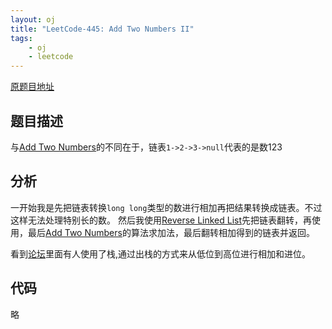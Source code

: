 ```yaml
---
layout: oj
title: "LeetCode-445: Add Two Numbers II"
tags:
    - oj
    - leetcode
---
```


[原题目地址](https://leetcode.com/problems/add-two-numbers-ii/#/description)

## 题目描述
与[Add Two Numbers](atn)的不同在于，链表`1->2->3->null`代表的是数123
## 分析
一开始我是先把链表转换`long long`类型的数进行相加再把结果转换成链表。不过这样无法处理特别长的数。
然后我使用[Reverse Linked List](http://ysmull.me/blog/leetcode-206)先把链表翻转，再使用，最后[Add Two Numbers](atn)的算法求加法，最后翻转相加得到的链表并返回。

看到[论坛](forum)里面有人使用了栈,通过出栈的方式来从低位到高位进行相加和进位。
## 代码
略

[atn]:http://ysmull.me/blog/leetcode-2
[forum]:https://discuss.leetcode.com/topic/65279/easy-o-n-java-solution-using-stack
